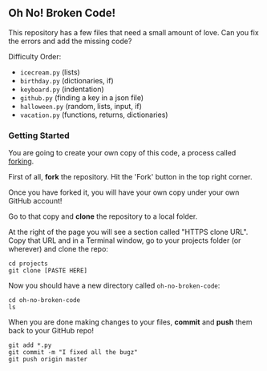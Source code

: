 ## Oh No! Broken Code!

This repository has a few files that need a small amount of love. Can you fix the errors and add the missing code?

Difficulty Order:

* `icecream.py` (lists)
* `birthday.py` (dictionaries, if)
* `keyboard.py` (indentation)
* `github.py` (finding a key in a json file)
* `halloween.py` (random, lists, input, if)
* `vacation.py` (functions, returns, dictionaries)

### Getting Started

You are going to create your own copy of this code, a process called [forking](https://help.github.com/articles/fork-a-repo/).

First of all, **fork** the repository. Hit the 'Fork' button in the top right corner.

Once you have forked it, you will have your own copy under your own GitHub account!

Go to that copy and **clone** the repository to a local folder.

At the right of the page you will see a section called "HTTPS clone URL". Copy that URL and in a Terminal window, go to your projects folder (or wherever) and clone the repo:

```
cd projects
git clone [PASTE HERE]
```

Now you should have a new directory called `oh-no-broken-code`:

```
cd oh-no-broken-code
ls
```

When you are done making changes to your files, **commit** and **push** them back to your GitHub repo!

```
git add *.py
git commit -m "I fixed all the bugz"
git push origin master
```
